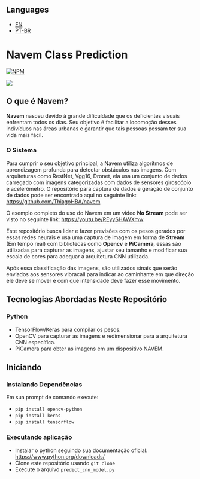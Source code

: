 ## Languages
* <a href="https://github.com/ThiagoHBA/navem_class_prediction/blob/master/README-en.md">EN</a>
* <a href="https://github.com/ThiagoHBA/navem_class_prediction/blob/master/README.md">PT-BR</a>

# Navem Class Prediction
[![NPM](https://img.shields.io/npm/l/react)](https://github.com/ThiagoHBA/navem_class_prediction/blob/master/LICENSE) 

![](navem_example.gif)

## O que é Navem?
**Navem** nasceu devido à grande dificuldade que os deficientes visuais enfrentam todos os dias. Seu objetivo é facilitar a locomoção desses indivíduos nas áreas urbanas e garantir que tais pessoas possam ter sua vida mais fácil.

### O Sistema
Para cumprir o seu objetivo principal, a Navem utiliza algoritmos de aprendizagem profunda para detectar obstáculos nas imagens. Com arquiteturas como RestNet, Vgg16, Dronet,
ela usa um conjunto de dados carregado com imagens categorizadas com dados de sensores giroscópio e acelerômetro. O repositório para captura de dados e geração de conjunto de dados pode ser encontrado aqui no seguinte link: https://github.com/ThiagoHBA/navem

O exemplo completo do uso do Navem em um vídeo **No Stream** pode ser visto no seguinte link: https://youtu.be/REyySHAWXmw

Este repositório busca lidar e fazer previsões com os pesos gerados por essas redes neurais e usa uma captura de imagem em forma de **Stream** (Em tempo real) com bibliotecas como **Opencv** e **PiCamera**, essas são utilizadas para capturar as imagens, ajustar seu tamanho e modificar sua escala de cores para adequar a arquitetura CNN utilizada.

Após essa classificação das imagens, são utilizados sinais que serão enviados aos sensores vibracall para indicar ao caminhante em que direção ele deve se mover e com que intensidade deve fazer esse movimento.

## Tecnologias Abordadas Neste Repositório

### Python
* TensorFlow/Keras para compilar os pesos.
* OpenCV para capturar as imagens e redimensionar para a arquitetura CNN específica.
* PiCamera para obter as imagens em um dispositivo NAVEM.

## Iniciando
### Instalando Dependências
Em sua prompt de comando execute:
* `pip install opencv-python`
* `pip install keras`
* `pip install tensorflow`

### Executando aplicação
* Instalar o python seguindo sua documentação oficial: https://www.python.org/downloads/
* Clone este repositório usando `git clone`
* Execute o arquivo `predict_cnn_model.py`
  
